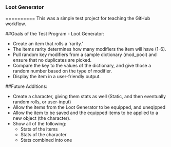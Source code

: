 ### Loot Generator
==========
This was a simple test project for teaching the GitHub workflow.

##Goals of the Test Program - Loot Generator:
* Create an item that rolls a 'rarity.'
* The items rarity determines how many modifiers the item will have (1-6).
* Pull random key modifiers from a sample dictionary (mod_pool) and ensure
    that no duplicates are picked.
* Compare the key to the values of the dictionary, and give those a random number based on the type of modifier.
* Display the item in a user-friendly output.


##Future Additions:
* Create a character, giving them stats as well (Static, and then eventually
    random rolls, or user-input)
* Allow the items from the Loot Generator to be equipped, and uneqipped
* Allow the item to be saved and the equipped items to be applied to a new
    object (the character).
* Show all of the following:
    * Stats of the items
    * Stats of the character
    * Stats combined into one
